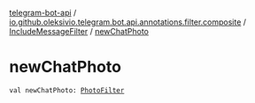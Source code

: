 [telegram-bot-api](../../index.md) / [io.github.oleksivio.telegram.bot.api.annotations.filter.composite](../index.md) / [IncludeMessageFilter](index.md) / [newChatPhoto](./new-chat-photo.md)

# newChatPhoto

`val newChatPhoto: `[`PhotoFilter`](../-photo-filter/index.md)